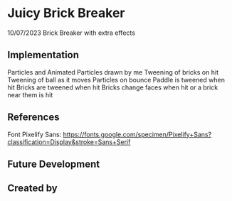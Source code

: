 # Juicy Brick Breaker
10/07/2023
Brick Breaker with extra effects


## Implementation
Particles and Animated Particles drawn by me
Tweening of bricks on hit
Tweening of ball as it moves
Particles on bounce
Paddle is tweened when hit
Bricks are tweened when hit
Bricks change faces when hit or a brick near them is hit


## References
Font Pixelify Sans: https://fonts.google.com/specimen/Pixelify+Sans?classification=Display&stroke=Sans+Serif

## Future Development


## Created by
